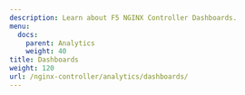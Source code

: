 ```yaml
---
description: Learn about F5 NGINX Controller Dashboards.
menu:
  docs:
    parent: Analytics
    weight: 40
title: Dashboards
weight: 120
url: /nginx-controller/analytics/dashboards/
---
```


